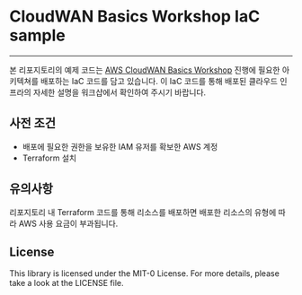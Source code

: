 <h1> CloudWAN Basics Workshop IaC sample</h1>

----

본 리포지토리의 예제 코드는 [AWS CloudWAN Basics Workshop](https://catalog.us-east-1.prod.workshops.aws/workshops/d42566be-6428-4f01-8df1-3f987a357ab5/ko-KR) 진행에 필요한 아키텍쳐를 배포하는 IaC 코드를 담고 있습니다. 이 IaC 코드를 통해 배포된 클라우드 인프라의 자세한 설명을 워크샵에서 확인하여 주시기 바랍니다.
<br>

## 사전 조건
-   배포에 필요한 권한을 보유한 IAM 유저를 확보한 AWS 계정
-   Terraform 설치

## 유의사항
리포지토리 내 Terraform 코드를 통해 리소스를 배포하면 배포한 리소스의 유형에 따라 AWS 사용 요금이 부과됩니다. 

## License

This library is licensed under the MIT-0 License. For more details, please take a look at the LICENSE file.

<br>


